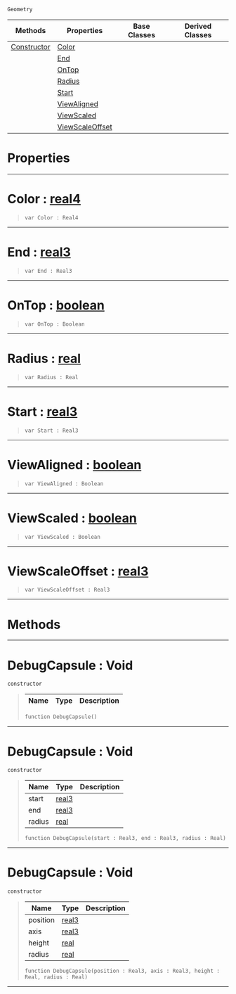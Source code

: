  `Geometry`

|Methods|Properties|Base Classes|Derived Classes|
|---|---|---|---|
|[ Constructor](https://github.com/ZilchEngine/ZilchDocs/blob/master/code_reference/class_reference/debugcapsule.markdown#debugcapsule-void)|[ Color](https://github.com/ZilchEngine/ZilchDocs/blob/master/code_reference/class_reference/debugcapsule.markdown#color-zilch-engine-docume)| | |
| |[ End](https://github.com/ZilchEngine/ZilchDocs/blob/master/code_reference/class_reference/debugcapsule.markdown#end-zilch-engine-document)| | |
| |[ OnTop](https://github.com/ZilchEngine/ZilchDocs/blob/master/code_reference/class_reference/debugcapsule.markdown#ontop-zilch-engine-docume)| | |
| |[ Radius](https://github.com/ZilchEngine/ZilchDocs/blob/master/code_reference/class_reference/debugcapsule.markdown#radius-zilch-engine-docum)| | |
| |[ Start](https://github.com/ZilchEngine/ZilchDocs/blob/master/code_reference/class_reference/debugcapsule.markdown#start-zilch-engine-docume)| | |
| |[ ViewAligned](https://github.com/ZilchEngine/ZilchDocs/blob/master/code_reference/class_reference/debugcapsule.markdown#viewaligned-zilch-engine)| | |
| |[ ViewScaled](https://github.com/ZilchEngine/ZilchDocs/blob/master/code_reference/class_reference/debugcapsule.markdown#viewscaled-zilch-engine-d)| | |
| |[ ViewScaleOffset](https://github.com/ZilchEngine/ZilchDocs/blob/master/code_reference/class_reference/debugcapsule.markdown#viewscaleoffset-zilch-eng)| | |


 #  Properties


---  
 #  Color : [real4](https://github.com/ZilchEngine/ZilchDocs/blob/master/code_reference/nada_base_types/real4.markdown)

> 
> ``` lang=cpp, name=Nada
> var Color : Real4


---  
 #  End : [real3](https://github.com/ZilchEngine/ZilchDocs/blob/master/code_reference/nada_base_types/real3.markdown)

> 
> ``` lang=cpp, name=Nada
> var End : Real3


---  
 #  OnTop : [boolean](https://github.com/ZilchEngine/ZilchDocs/blob/master/code_reference/nada_base_types/boolean.markdown)

> 
> ``` lang=cpp, name=Nada
> var OnTop : Boolean


---  
 #  Radius : [real](https://github.com/ZilchEngine/ZilchDocs/blob/master/code_reference/nada_base_types/real.markdown)

> 
> ``` lang=cpp, name=Nada
> var Radius : Real


---  
 #  Start : [real3](https://github.com/ZilchEngine/ZilchDocs/blob/master/code_reference/nada_base_types/real3.markdown)

> 
> ``` lang=cpp, name=Nada
> var Start : Real3


---  
 #  ViewAligned : [boolean](https://github.com/ZilchEngine/ZilchDocs/blob/master/code_reference/nada_base_types/boolean.markdown)

> 
> ``` lang=cpp, name=Nada
> var ViewAligned : Boolean


---  
 #  ViewScaled : [boolean](https://github.com/ZilchEngine/ZilchDocs/blob/master/code_reference/nada_base_types/boolean.markdown)

> 
> ``` lang=cpp, name=Nada
> var ViewScaled : Boolean


---  
 #  ViewScaleOffset : [real3](https://github.com/ZilchEngine/ZilchDocs/blob/master/code_reference/nada_base_types/real3.markdown)

> 
> ``` lang=cpp, name=Nada
> var ViewScaleOffset : Real3


---  
 #  Methods


---  
 #  DebugCapsule : Void

 `constructor`

> 
> |Name|Type|Description|
> |---|---|---|
> ``` lang=cpp, name=Nada
> function DebugCapsule()
> ``` 


---  
 #  DebugCapsule : Void

 `constructor`

> 
> |Name|Type|Description|
> |---|---|---|
> |start|[real3](https://github.com/ZilchEngine/ZilchDocs/blob/master/code_reference/nada_base_types/real3.markdown)| |
> |end|[real3](https://github.com/ZilchEngine/ZilchDocs/blob/master/code_reference/nada_base_types/real3.markdown)| |
> |radius|[real](https://github.com/ZilchEngine/ZilchDocs/blob/master/code_reference/nada_base_types/real.markdown)| |
> ``` lang=cpp, name=Nada
> function DebugCapsule(start : Real3, end : Real3, radius : Real)
> ``` 


---  
 #  DebugCapsule : Void

 `constructor`

> 
> |Name|Type|Description|
> |---|---|---|
> |position|[real3](https://github.com/ZilchEngine/ZilchDocs/blob/master/code_reference/nada_base_types/real3.markdown)| |
> |axis|[real3](https://github.com/ZilchEngine/ZilchDocs/blob/master/code_reference/nada_base_types/real3.markdown)| |
> |height|[real](https://github.com/ZilchEngine/ZilchDocs/blob/master/code_reference/nada_base_types/real.markdown)| |
> |radius|[real](https://github.com/ZilchEngine/ZilchDocs/blob/master/code_reference/nada_base_types/real.markdown)| |
> ``` lang=cpp, name=Nada
> function DebugCapsule(position : Real3, axis : Real3, height : Real, radius : Real)
> ``` 


---  
 

 